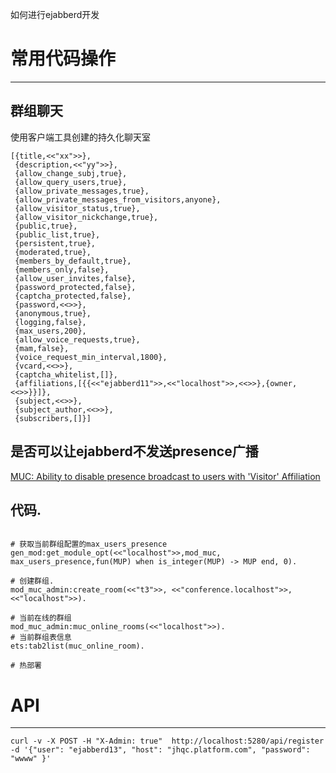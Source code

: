 如何进行ejabberd开发



# 常用代码操作

-------------------------------------------------------------------------------

## 群组聊天

使用客户端工具创建的持久化聊天室

```
[{title,<<"xx">>},
 {description,<<"yy">>},
 {allow_change_subj,true},
 {allow_query_users,true},
 {allow_private_messages,true},
 {allow_private_messages_from_visitors,anyone},
 {allow_visitor_status,true},
 {allow_visitor_nickchange,true},
 {public,true},
 {public_list,true},
 {persistent,true},
 {moderated,true},
 {members_by_default,true},
 {members_only,false},
 {allow_user_invites,false},
 {password_protected,false},
 {captcha_protected,false},
 {password,<<>>},
 {anonymous,true},
 {logging,false},
 {max_users,200},
 {allow_voice_requests,true},
 {mam,false},
 {voice_request_min_interval,1800},
 {vcard,<<>>},
 {captcha_whitelist,[]},
 {affiliations,[{{<<"ejabberd11">>,<<"localhost">>,<<>>},{owner,<<>>}}]},
 {subject,<<>>},
 {subject_author,<<>>},
 {subscribers,[]}]
```

## 是否可以让ejabberd不发送presence广播

[MUC: Ability to disable presence broadcast to users with 'Visitor' Affiliation](https://www.ejabberd.im/node/5055)


## 代码.

```

# 获取当前群组配置的max_users_presence
gen_mod:get_module_opt(<<"localhost">>,mod_muc, max_users_presence,fun(MUP) when is_integer(MUP) -> MUP end, 0).

# 创建群组.
mod_muc_admin:create_room(<<"t3">>, <<"conference.localhost">>, <<"localhost">>).

# 当前在线的群组
mod_muc_admin:muc_online_rooms(<<"localhost">>).
# 当前群组表信息
ets:tab2list(muc_online_room).

# 热部署

```


# API

-------------------------------------------------------------------------------

```
curl -v -X POST -H "X-Admin: true"  http://localhost:5280/api/register -d '{"user": "ejabberd13", "host": "jhqc.platform.com", "password": "wwww" }'
```

